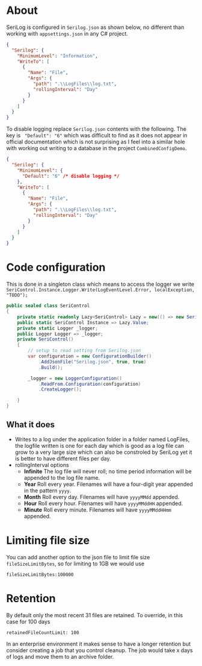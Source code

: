 ﻿# About

SeriLog is configured in `Serilog.json` as shown below, no different than working with `appsettings.json` in any C# project.

```json
{
  "Serilog": {
    "MinimumLevel": "Information",
    "WriteTo": [
      {
        "Name": "File",
        "Args": {
          "path": ".\\LogFiles\\log.txt",
          "rollingInterval": "Day"
        }
      }
    ]
  }
}
```

To disable logging replace `Serilog.json` contents with the following. The key is ` "Default": "6"` which was difficult to find as it does not appear in official documentation which is not surprising as I feel into a similar hole with working out writing to a database in the project `CombinedConfigDemo`.

```json
{
  "Serilog": {
    "MinimumLevel": {
      "Default": "6" /* disable logging */
    },
    "WriteTo": [
      {
        "Name": "File",
        "Args": {
          "path": ".\\LogFiles\\log.txt",
          "rollingInterval": "Day"
        }
      }
    ]
  }
}
```
# Code configuration

This is done in a singleton class which means to access the logger we write `SeriControl.Instance.Logger.Write(LogEventLevel.Error, localException, "TODO");`

```csharp
public sealed class SeriControl
{
    private static readonly Lazy<SeriControl> Lazy = new(() => new SeriControl());
    public static SeriControl Instance => Lazy.Value;
    private static Logger _logger;
    public Logger Logger => _logger;
    private SeriControl()
    {
        // setup to read setting from Serilog.json
        var configuration = new ConfigurationBuilder()
            .AddJsonFile("Serilog.json", true, true)
            .Build();

        _logger = new LoggerConfiguration()
            .ReadFrom.Configuration(configuration)
            .CreateLogger();

    }
}
```

## What it does

- Writes to a log under the application folder in a folder named LogFiles, the logfile written is one for each day which is good as a log file can grow to a very large size which can also be constroled by SeriLog yet it is better to have different files per day.
- rollingInterval options
    - **Infinite** The log file will never roll; no time period information will be appended to the log file name.
    - **Year** Roll every year. Filenames will have a four-digit year appended in the pattern <code>yyyy</code>.
    - **Month** Roll every day. Filenames will have <code>yyyyMMdd</code> appended.
    - **Hour** Roll every hour. Filenames will have <code>yyyyMMddHH</code> appended.
    - **Minute** Roll every minute. Filenames will have <code>yyyyMMddHHmm</code> appended.

# Limiting file size

You can add another option to the json file to limit file size `fileSizeLimitBytes`, so for limiting to 1GB we would use

```
fileSizeLimitBytes:100000
```

# Retention

By default only the most recent 31 files are retained. To override, in this case for 100 days

```
retainedFileCountLimit: 100
```

In an enterprise environment it makes sense to have a longer retention but consider creating a job that you control cleanup. The job would take x days of logs and move them to an archive folder.

